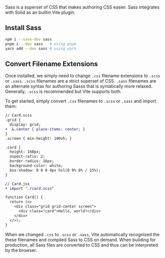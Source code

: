 <Title>Sass</Title>

Sass is a superset of CSS that makes authoring CSS easier. Sass integrates with Solid as an builtin Vite plugin.

## Install Sass

```sh
npm i --save-dev sass
pnpm i --dev sass   # using pnpm
yarn add --dev sass # using yarn
```

## Convert Filename Extensions

Once installed, we simply need to change `.css` filename extensions to `.scss` or `.sass`. `.scss` filenames are a strict superset of CSS. `.sass` filenames are an alternate syntax for authoring Sasss that is syntatically more relaxed. Generally, `.scss` is recommended but Vite supports both.

To get started, simply convert `.css` filenames to `.scss` or `.sass` and import them:

```diff
// Card.scss
.grid {
  display: grid;
+  &.center { place-items: center; }
}
.screen { min-height: 100vh; }

.card {
  height: 160px;
  aspect-ratio: 2;
  border-radius: 16px;
  background-color: white;
  box-shadow: 0 0 0 4px hsl(0 0% 0% / 15%);
}
```

```diff
// Card.jsx
+ import "./card.scss"

function Card() {
  return (<>
    <div class="grid grid-center screen">
      <div class="card">Hello, world!</div>
    </div>
  </>);
}
```

When we changed `.css` to `.scss` or `.sass`, Vite automatically recognized the these filenames and compiled Sass to CSS on demand. When building for production, all Sass files are converted to CSS and thus can be interpreted by the browser.
